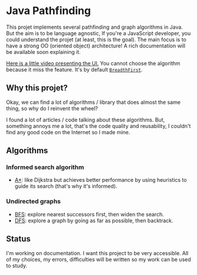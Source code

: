 # Java Pathfinding
This projet implements several pathfinding and graph algorithms in Java.
But the aim is to be language agnostic, If you're a JavaScript developer, you could understand the projet (at least, this is the goal). The main focus is to have a strong OO (oriented object) architecture! A rich documentation will be available soon explaining it.

[Here is a little video presenting the UI.](https://youtu.be/axH5D7__i-4)
You cannot choose the algorithm because it miss the feature. It's by default [`BreadthFirst`](https://github.com/mxmaxime/pathfinding/blob/master/src/main/java/fr/mx/pathfinding/GUIController.java#L131).

## Why this projet?
Okay, we can find a lot of algorithms / library that does almost the same thing, so why do I reinvent the wheel?


I found a lot of articles / code talking about these algorithms. But, something annoys me a lot, that's the code quality and reusability, I couldn't find any good code on the Internet so I made mine.

## Algorithms
### Informed search algorithm
- [A*](https://en.wikipedia.org/wiki/A*_search_algorithm): like Dijkstra but achieves better performance by using heuristics to guide its search (that's why it's informed).

### Undirected graphs
- [BFS](https://en.wikipedia.org/wiki/Breadth-first_search): explore nearest successors first, then widen the search.
- [DFS](https://en.wikipedia.org/wiki/Depth-first_search): explore a graph by going as far as possible, then backtrack.

## Status
I'm working on documentation. I want this project to be very accessible. All of my choices, my errors, difficulties will be written so my work can be used to study.
